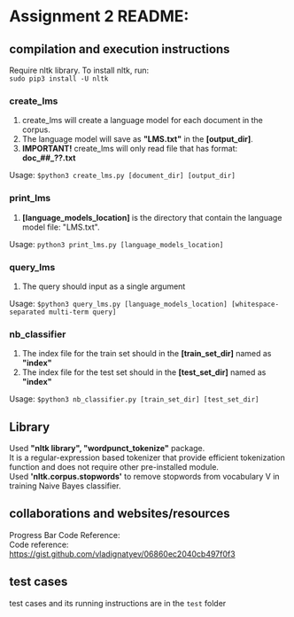 # Assignment 2 README:

## compilation and execution instructions
Require nltk library. To install nltk, run:  
`sudo pip3 install -U nltk`

### create_lms
1. create_lms will create a language model for each document in the corpus.  
2. The language model will save as **"LMS.txt"** in the **[output_dir]**.  
3. **IMPORTANT!** create_lms will only read file that has format: **doc_##_??.txt**  

Usage: `$python3 create_lms.py [document_dir] [output_dir]`

### print_lms
1. **[language_models_location]** is the directory that contain the language model file: "LMS.txt".  

Usage: `python3 print_lms.py [language_models_location]`

### query_lms
1. The query should input as a single argument  

Usage: `$python3 query_lms.py [language_models_location] [whitespace-separated multi-term query]`

### nb_classifier
1. The index file for the train set should in the **[train_set_dir]** named as **"index"**
2. The index file for the test set should in the **[test_set_dir]** named as **"index"**

Usage: `$python3 nb_classifier.py [train_set_dir] [test_set_dir]`

## Library
Used **"nltk library", "wordpunct_tokenize"** package.  
It is a regular-expression based tokenizer that provide efficient tokenization function
and does not require other pre-installed module.  
Used **'nltk.corpus.stopwords'** to remove stopwords from vocabulary V in training Naive Bayes classifier.  

## collaborations and websites/resources
Progress Bar Code Reference:  
Code reference: https://gist.github.com/vladignatyev/06860ec2040cb497f0f3

## test cases
test cases and its running instructions are in the `test` folder
